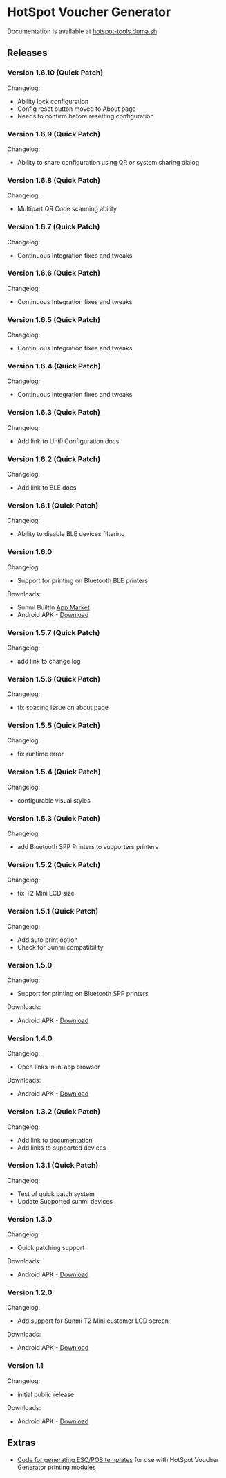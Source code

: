 # HotSpot Voucher Generator

Documentation is available at [hotspot-tools.duma.sh](https://hotspot-tools.duma.sh/hotspot-voucher-generator).


## Releases

### Version 1.6.10 (Quick Patch)

Changelog:

- Ability lock configuration
- Config reset button moved to About page
- Needs to confirm before resetting configuration

### Version 1.6.9 (Quick Patch)

Changelog:

- Ability to share configuration using QR or system sharing dialog

### Version 1.6.8 (Quick Patch)

Changelog:

- Multipart QR Code scanning ability

### Version 1.6.7 (Quick Patch)

Changelog:

- Continuous Integration fixes and tweaks

### Version 1.6.6 (Quick Patch)

Changelog:

- Continuous Integration fixes and tweaks

### Version 1.6.5 (Quick Patch)

Changelog:

- Continuous Integration fixes and tweaks

### Version 1.6.4 (Quick Patch)

Changelog:

- Continuous Integration fixes and tweaks

### Version 1.6.3 (Quick Patch)

Changelog:

- Add link to Unifi Configuration docs

### Version 1.6.2 (Quick Patch)

Changelog:

- Add link to BLE docs

### Version 1.6.1 (Quick Patch)

Changelog:

- Ability to disable BLE devices filtering

### Version 1.6.0

Changelog:

- Support for printing on Bluetooth BLE printers

Downloads:

- Sunmi BuiltIn [App Market](market://woyou.market/appDetail?packageName=sh.duma.hotspotvouchergenerator)
- Android APK - [Download](downloads/sh.duma.hotspotvouchergenerator-1.6.0.apk)

### Version 1.5.7 (Quick Patch)

Changelog:

- add link to change log

### Version 1.5.6 (Quick Patch)

Changelog:

- fix spacing issue on about page

### Version 1.5.5 (Quick Patch)

Changelog:

- fix runtime error

### Version 1.5.4 (Quick Patch)

Changelog:

- configurable visual styles

### Version 1.5.3 (Quick Patch)

Changelog:

- add Bluetooth SPP Printers to supporters printers

### Version 1.5.2 (Quick Patch)

Changelog:

- fix T2 Mini LCD size

### Version 1.5.1 (Quick Patch)

Changelog:

- Add auto print option
- Check for Sunmi compatibility

### Version 1.5.0

Changelog:

- Support for printing on Bluetooth SPP printers

Downloads:

- Android APK - [Download](downloads/sh.duma.hotspotvouchergenerator-1.5.0.apk)

### Version 1.4.0

Changelog:

- Open links in in-app browser

Downloads:

- Android APK - [Download](downloads/sh.duma.hotspotvouchergenerator-1.4.0.apk)

### Version 1.3.2 (Quick Patch)

Changelog:

- Add link to documentation
- Add links to supported devices

### Version 1.3.1 (Quick Patch)

Changelog:

- Test of quick patch system
- Update Supported sunmi devices

### Version 1.3.0

Changelog:

- Quick patching support

Downloads:

- Android APK - [Download](downloads/sh.duma.hotspotvouchergenerator-1.3.0.apk)

### Version 1.2.0

Changelog:

- Add support for Sunmi T2 Mini customer LCD screen

Downloads:

- Android APK - [Download](downloads/sh.duma.hotspotvouchergenerator-1.2.0.apk)

### Version 1.1

Changelog:

- initial public release

Downloads:

- Android APK - [Download](downloads/sh.duma.hotspotvouchergenerator-1.1.apk)

## Extras

- [Code for generating ESC/POS templates](https://github.com/kduma-hotspot-tools/mobile-voucher-generator-app-releases/tree/main/extras/esc-pos-generator) for use with HotSpot Voucher Generator printing modules
